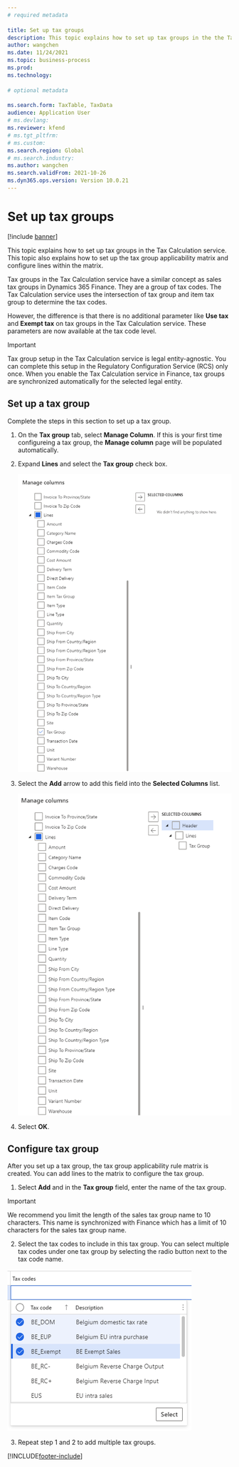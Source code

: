 ```yaml
---
# required metadata 

title: Set up tax groups
description: This topic explains how to set up tax groups in the the Tax Calculation service. 
author: wangchen
ms.date: 11/24/2021
ms.topic: business-process 
ms.prod:  
ms.technology:  

# optional metadata 

ms.search.form: TaxTable, TaxData   
audience: Application User 
# ms.devlang:  
ms.reviewer: kfend
# ms.tgt_pltfrm:  
# ms.custom:  
ms.search.region: Global
# ms.search.industry: 
ms.author: wangchen
ms.search.validFrom: 2021-10-26 
ms.dyn365.ops.version: Version 10.0.21 
---
```


# Set up tax groups

[!include [banner](../includes/banner.md)]

This topic explains how to set up tax groups in the Tax Calculation service. This topic also explains how to set up the tax group applicability matrix and configure lines within the matrix.

Tax groups in the Tax Calculation service have a similar concept as sales tax groups in Dynamics 365 Finance. They are a group of tax codes. The Tax Calculation service uses the intersection of tax group and item tax group to determine the tax codes.

However, the difference is that there is no additional parameter like **Use tax** and **Exempt tax** on tax groups in the Tax Calculation service. These parameters are now available at the tax code level.

> [!IMPORTANT]
> Tax group setup in the Tax Calculation service is legal entity-agnostic. You can complete this setup in the Regulatory Configuration Service (RCS) only once. When you enable the Tax Calculation service in Finance, tax groups are synchronized automatically for the selected legal entity.



## Set up a tax group

Complete the steps in this section to set up a tax group.

1. On the **Tax group** tab, select **Manage Column**. If this is your first time configureing a tax group, the **Manage column** page will be populated automatically.
2. Expand **Lines** and select the **Tax group** check box.

   ![select-tax-group](media/select-tax-group.png)

3. Select the **Add** arrow to add this field into the **Selected Columns** list.

   ![add-tax-group](media/add-tax-group.png)

4. Select **OK**.

## Configure tax group

After you set up a tax group, the tax group applicability rule matrix is created. You can add lines to the matrix to configure the tax group.

1. Select **Add** and in the **Tax group** field, enter the name of the tax group.

  > [!IMPORTANT]
  > We recommend you limit the length of the sales tax group name to 10 characters. This name is synchronized with Finance which has a limit of 10 characters for the sales tax group name.

2. Select the tax codes to include in this tax group. You can select multiple tax codes under one tax group by selecting the radio button next to the tax code name.

  ![multiple-tax-codes-selection](media/multiple-tax-codes-selection.png)

3. Repeat step 1 and 2 to add multiple tax groups.

[!INCLUDE[footer-include](../../includes/footer-banner.md)]
